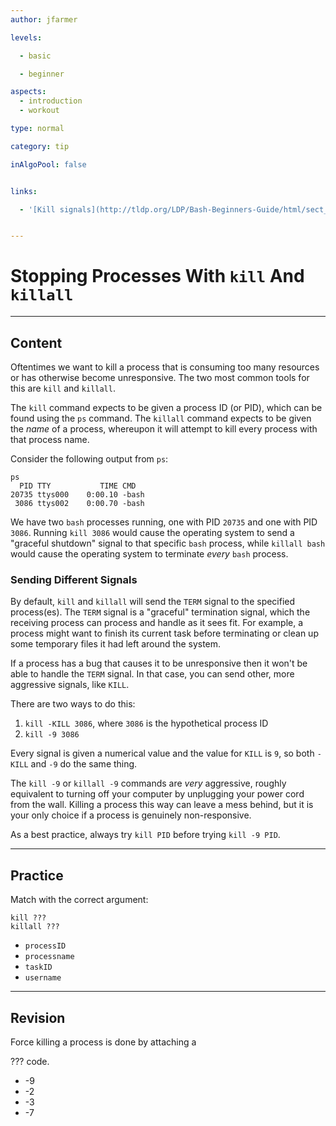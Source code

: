 ```yaml
---
author: jfarmer

levels:

  - basic

  - beginner

aspects:
  - introduction
  - workout

type: normal

category: tip

inAlgoPool: false


links:

  - '[Kill signals](http://tldp.org/LDP/Bash-Beginners-Guide/html/sect_12_01.html){website}'


---
```


# Stopping Processes With `kill` And `killall`

---
## Content

Oftentimes we want to kill a process that is consuming too many resources or has otherwise become unresponsive.  The two most common tools for this are `kill` and `killall`.

The `kill` command expects to be given a process ID (or PID), which can be found using the `ps` command.  The `killall` command expects to be given the *name* of a process, whereupon it will attempt to kill every process with that process name.

Consider the following output from `ps`:

```shell
ps
  PID TTY           TIME CMD
20735 ttys000    0:00.10 -bash
 3086 ttys002    0:00.70 -bash
```

We have two `bash` processes running, one with PID `20735` and one with PID `3086`.  Running `kill 3086` would cause the operating system to send a "graceful shutdown" signal to that specific `bash` process, while `killall bash` would cause the operating system to terminate *every* `bash` process.

### Sending Different Signals

By default, `kill` and `killall` will send the `TERM` signal to the specified process(es).  The `TERM` signal is a "graceful" termination signal, which the receiving process can process and handle as it sees fit.  For example, a process might want to finish its current task before terminating or clean up some temporary files it had left around the system.

If a process has a bug that causes it to be unresponsive then it won't be able to handle the `TERM` signal.  In that case, you can send other, more aggressive signals, like `KILL`.

There are two ways to do this:

1. `kill -KILL 3086`, where `3086` is the hypothetical process ID
2. `kill -9 3086`

Every signal is given a numerical value and the value for `KILL` is `9`, so both `-KILL` and `-9` do the same thing.

The `kill -9` or `killall -9` commands are *very* aggressive, roughly equivalent to turning off your computer by unplugging your power cord from the wall.  Killing a process this way can leave a mess behind, but it is your only choice if a process is genuinely non-responsive.

As a best practice, always try `kill PID` before trying `kill -9 PID`.

---
## Practice

Match with the correct argument:
```
kill ???
killall ???
```

* `processID`
* `processname`
* `taskID`
* `username`

---
## Revision

Force killing a process is done by attaching a 

??? code.

* -9
* -2
* -3
* -7

 
